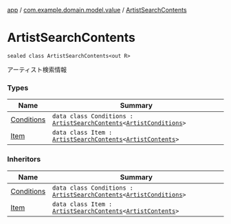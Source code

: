 [app](../../index.md) / [com.example.domain.model.value](../index.md) / [ArtistSearchContents](./index.md)

# ArtistSearchContents

`sealed class ArtistSearchContents<out R>`

アーティスト検索情報

### Types

| Name | Summary |
|---|---|
| [Conditions](-conditions/index.md) | `data class Conditions : `[`ArtistSearchContents`](./index.md)`<`[`ArtistConditions`](../-artist-conditions/index.md)`>` |
| [Item](-item/index.md) | `data class Item : `[`ArtistSearchContents`](./index.md)`<`[`ArtistContents`](../../com.example.domain.model.entity/-artist-contents/index.md)`>` |

### Inheritors

| Name | Summary |
|---|---|
| [Conditions](-conditions/index.md) | `data class Conditions : `[`ArtistSearchContents`](./index.md)`<`[`ArtistConditions`](../-artist-conditions/index.md)`>` |
| [Item](-item/index.md) | `data class Item : `[`ArtistSearchContents`](./index.md)`<`[`ArtistContents`](../../com.example.domain.model.entity/-artist-contents/index.md)`>` |
